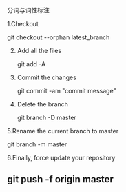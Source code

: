 分词与词性标注

1.Checkout

   git checkout --orphan latest_branch

2. Add all the files

   git add -A

3. Commit the changes

   git commit -am "commit message"


4. Delete the branch

   git branch -D master

5.Rename the current branch to master

   git branch -m master

6.Finally, force update your repository

   git push -f origin master
--------------------- 

